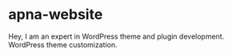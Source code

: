 # apna-website
Hey, I am an expert in WordPress theme and plugin development. WordPress theme customization.
